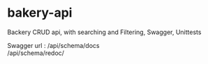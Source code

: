 # bakery-api
Backery CRUD api, with searching and Filtering, Swagger, Unittests

Swagger url :
/api/schema/docs   
/api/schema/redoc/
